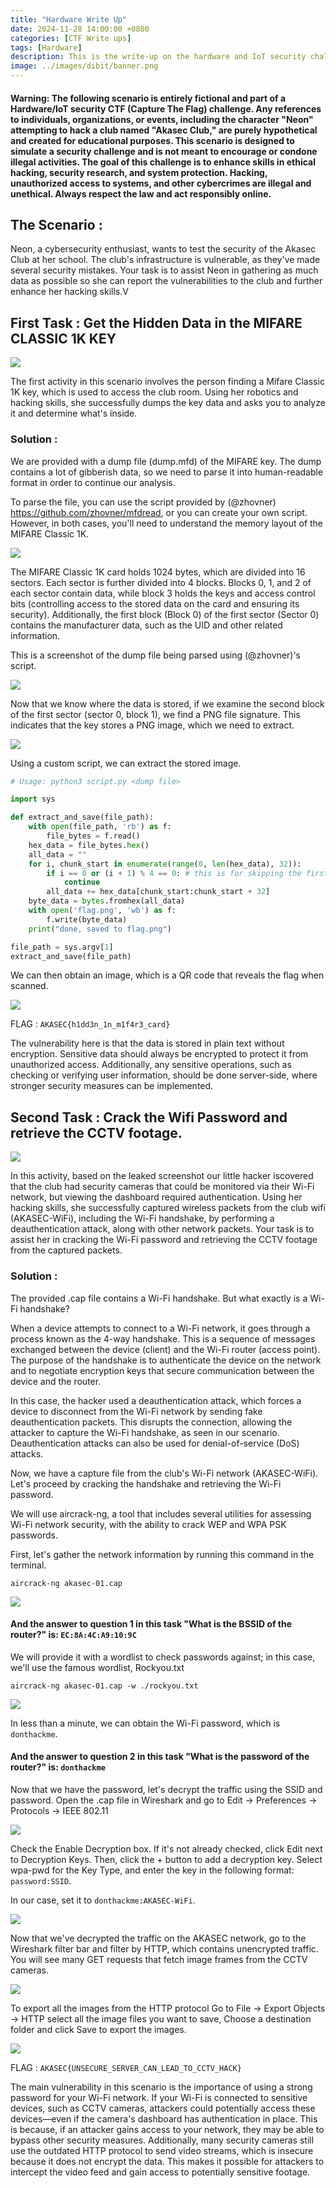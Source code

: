 ```yaml
---
title: "Hardware Write Up"
date: 2024-11-28 14:00:00 +0800
categories: [CTF Write ups]
tags: [Hardware]
description: This is the write-up on the hardware and IoT security challenges that I made and presented for the DIBIT event at INPT School in Rabat, Morocco.
image: ../images/dibit/banner.png
---
```


#### Warning: The following scenario is entirely fictional and part of a Hardware/IoT security CTF (Capture The Flag) challenge. Any references to individuals, organizations, or events, including the character "Neon" attempting to hack a club named "Akasec Club," are purely hypothetical and created for educational purposes. This scenario is designed to simulate a security challenge and is not meant to encourage or condone illegal activities. The goal of this challenge is to enhance skills in ethical hacking, security research, and system protection. Hacking, unauthorized access to systems, and other cybercrimes are illegal and unethical. Always respect the law and act responsibly online.

## The Scenario :

Neon, a cybersecurity enthusiast, wants to test the security of the Akasec Club at her school. The club's infrastructure is vulnerable, as they've made several security mistakes. Your task is to assist Neon in gathering as much data as possible so she can report the vulnerabilities to the club and further enhance her hacking skills.V

## First Task : Get the Hidden Data in the MIFARE CLASSIC 1K KEY

![](../images/dibit/arduino-cir.png)

The first activity in this scenario involves the person finding a Mifare Classic 1K key, which is used to access the club room. Using her robotics and hacking skills, she successfully dumps the key data and asks you to analyze it and determine what's inside.

### Solution :

We are provided with a dump file (dump.mfd) of the MIFARE key. The dump contains a lot of gibberish data, so we need to parse it into human-readable format in order to continue our analysis.

To parse the file, you can use the script provided by (@zhovner) https://github.com/zhovner/mfdread, or you can create your own script. However, in both cases, you'll need to understand the memory layout of the MIFARE Classic 1K.

![](../images/dibit/layout.png)

The MIFARE Classic 1K card holds 1024 bytes, which are divided into 16 sectors. Each sector is further divided into 4 blocks. Blocks 0, 1, and 2 of each sector contain data, while block 3 holds the keys and access control bits (controlling access to the stored data on the card and ensuring its security). Additionally, the first block (Block 0) of the first sector (Sector 0) contains the manufacturer data, such as the UID and other related information.

This is a screenshot of the dump file being parsed using (@zhovner)'s script.

![](../images/dibit/parse.png)

Now that we know where the data is stored, if we examine the second block of the first sector (sector 0, block 1), we find a PNG file signature. This indicates that the key stores a PNG image, which we need to extract.

![](../images/dibit/unhex.png)

Using a custom script, we can extract the stored image.

```py
# Usage: python3 script.py <dump file>

import sys

def extract_and_save(file_path):
    with open(file_path, 'rb') as f:
        file_bytes = f.read()
    hex_data = file_bytes.hex()
    all_data = ""
    for i, chunk_start in enumerate(range(0, len(hex_data), 32)):
        if i == 0 or (i + 1) % 4 == 0: # this is for skipping the first block in first sector and the 4th block in each sector
            continue
        all_data += hex_data[chunk_start:chunk_start + 32]
    byte_data = bytes.fromhex(all_data)
    with open('flag.png', 'wb') as f:
        f.write(byte_data)
    print("done, saved to flag.png")

file_path = sys.argv[1]
extract_and_save(file_path)
```

We can then obtain an image, which is a QR code that reveals the flag when scanned.

![](../images/dibit/qr-flag.png)

FLAG : `AKASEC{h1dd3n_1n_m1f4r3_card}`

The vulnerability here is that the data is stored in plain text without encryption. Sensitive data should always be encrypted to protect it from unauthorized access. Additionally, any sensitive operations, such as checking or verifying user information, should be done server-side, where stronger security measures can be implemented.

## Second Task : Crack the Wifi Password and retrieve the CCTV footage.

![](../images/dibit/cctv.png)

In this activity, based on the leaked screenshot our little hacker iscovered that the club had security cameras that could be monitored via their Wi-Fi network, but viewing the dashboard required authentication. Using her hacking skills, she successfully captured wireless packets from the club wifi (AKASEC-WiFi), including the Wi-Fi handshake, by performing a deauthentication attack, along with other network packets. Your task is to assist her in cracking the Wi-Fi password and retrieving the CCTV footage from the captured packets.

### Solution :

The provided .cap file contains a Wi-Fi handshake. But what exactly is a Wi-Fi handshake?

When a device attempts to connect to a Wi-Fi network, it goes through a process known as the 4-way handshake. This is a sequence of messages exchanged between the device (client) and the Wi-Fi router (access point). The purpose of the handshake is to authenticate the device on the network and to negotiate encryption keys that secure communication between the device and the router.

In this case, the hacker used a deauthentication attack, which forces a device to disconnect from the Wi-Fi network by sending fake deauthentication packets. This disrupts the connection, allowing the attacker to capture the Wi-Fi handshake, as seen in our scenario. Deauthentication attacks can also be used for denial-of-service (DoS) attacks.

Now, we have a capture file from the club's Wi-Fi network (AKASEC-WiFi). Let's proceed by cracking the handshake and retrieving the Wi-Fi password.


We will use aircrack-ng, a tool that includes several utilities for assessing Wi-Fi network security, with the ability to crack WEP and WPA PSK passwords.

First, let's gather the network information by running this command in the terminal.

```shell
aircrack-ng akasec-01.cap
```

![](../images/dibit/aircrack.png)

#### And the answer to question 1 in this task "What is the BSSID of the router?" is: `EC:8A:4C:A9:10:9C`

We will provide it with a wordlist to check passwords against; in this case, we'll use the famous wordlist, Rockyou.txt

```shell
aircrack-ng akasec-01.cap -w ./rockyou.txt
```

![](../images/dibit/crack.png)

In less than a minute, we can obtain the Wi-Fi password, which is `donthackme`.

#### And the answer to question 2 in this task "What is the password of the router?" is: `donthackme`

Now that we have the password, let's decrypt the traffic using the SSID and password.
Open the .cap file in Wireshark and go to Edit → Preferences → Protocols → IEEE 802.11

![](../images/dibit/pref.png)


Check the Enable Decryption box. If it's not already checked, click Edit next to Decryption Keys. Then, click the + button to add a decryption key.
Select wpa-pwd for the Key Type, and enter the key in the following format: `password:SSID`.

In our case, set it to `donthackme:AKASEC-WiFi`.

![](../images/dibit/wpa.png)

Now that we've decrypted the traffic on the AKASEC network, go to the Wireshark filter bar and filter by HTTP, which contains unencrypted traffic. You will see many GET requests that fetch image frames from the CCTV cameras.

![](../images/dibit/frames.png)

To export all the images from the HTTP protocol Go to File → Export Objects → HTTP select all the image files you want to save, Choose a destination folder and click Save to export the images.

![](../images/dibit/exported.png)

FLAG : `AKASEC{UNSECURE_SERVER_CAN_LEAD_TO_CCTV_HACK}`

The main vulnerability in this scenario is the importance of using a strong password for your Wi-Fi network. If your Wi-Fi is connected to sensitive devices, such as CCTV cameras, attackers could potentially access these devices—even if the camera's dashboard has authentication in place. This is because, if an attacker gains access to your network, they may be able to bypass other security measures. Additionally, many security cameras still use the outdated HTTP protocol to send video streams, which is insecure because it does not encrypt the data. This makes it possible for attackers to intercept the video feed and gain access to potentially sensitive footage.


